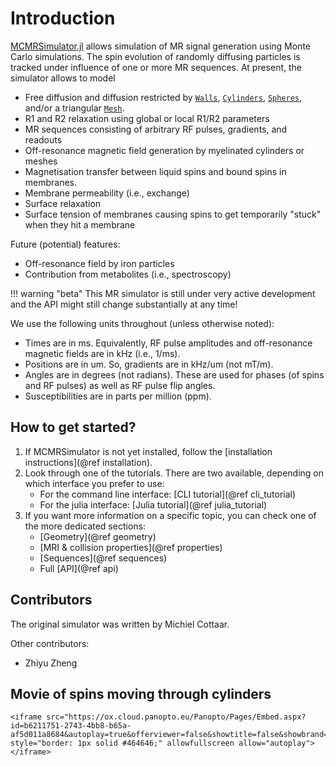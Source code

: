# Introduction
[MCMRSimulator.jl](https://git.fmrib.ox.ac.uk/ndcn0236/MCMRSimulator.jl) allows simulation of MR signal generation using Monte Carlo simulations.
The spin evolution of randomly diffusing particles is tracked under influence of one or more MR sequences.
At present, the simulator allows to model
- Free diffusion and diffusion restricted by [`Walls`](@ref), [`Cylinders`](@ref), [`Spheres`](@ref), and/or a triangular [`Mesh`](@ref).
- R1 and R2 relaxation using global or local R1/R2 parameters
- MR sequences consisting of arbitrary RF pulses, gradients, and readouts
- Off-resonance magnetic field generation by myelinated cylinders or meshes
- Magnetisation transfer between liquid spins and bound spins in membranes.
- Membrane permeability (i.e., exchange)
- Surface relaxation
- Surface tension of membranes causing spins to get temporarily "stuck" when they hit a membrane

Future (potential) features:
- Off-resonance field by iron particles
- Contribution from metabolites (i.e., spectroscopy)

!!! warning "beta"
    This MR simulator is still under very active development and the API might still change substantially at any time!

We use the following units throughout (unless otherwise noted):
- Times are in ms. Equivalently, RF pulse amplitudes and off-resonance magnetic fields are in kHz (i.e., 1/ms).
- Positions are in um. So, gradients are in kHz/um (not mT/m).
- Angles are in degrees (not radians). These are used for phases (of spins and RF pulses) as well as RF pulse flip angles. 
- Susceptibilities are in parts per million (ppm).

## How to get started?
1. If MCMRSimulator is not yet installed, follow the [installation instructions](@ref installation).
2. Look through one of the tutorials. There are two available, depending on which interface you prefer to use:
    - For the command line interface: [CLI tutorial](@ref cli_tutorial)
    - For the julia interface: [Julia tutorial](@ref julia_tutorial)
3. If you want more information on a specific topic, you can check one of the more dedicated sections:
    - [Geometry](@ref geometry)
    - [MRI & collision properties](@ref properties)
    - [Sequences](@ref sequences)
    - Full [API](@ref api)
## Contributors
The original simulator was written by Michiel Cottaar.

Other contributors:
- Zhiyu Zheng
## Movie of spins moving through cylinders
```@raw html
<iframe src="https://ox.cloud.panopto.eu/Panopto/Pages/Embed.aspx?id=b6211751-2743-4bb8-b65a-af5d011a8684&autoplay=true&offerviewer=false&showtitle=false&showbrand=false&captions=false&interactivity=none" style="border: 1px solid #464646;" allowfullscreen allow="autoplay"></iframe>
```
